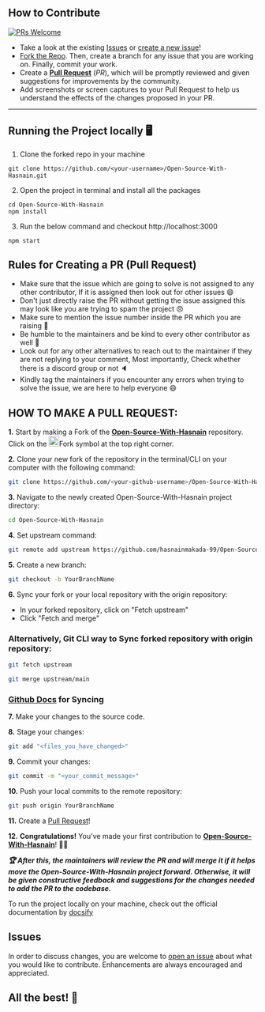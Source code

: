 ## How to Contribute

[![PRs Welcome](https://img.shields.io/badge/PRs-welcome-brightgreen.svg?style=flat-square)](https://github.com/JavascriptDon/Social-Media-Blocks-Extension/pulls)

- Take a look at the existing [Issues](https://github.com/hasnainmakada-99/Open-Source-With-Hasnain/issues) or [create a new issue](https://github.com/hasnainmakada-99/Open-Source-With-Hasnain/issues/new/choose)!
- [Fork the Repo](https://github.com/hasnainmakada-99/Open-Source-With-Hasnain/fork). Then, create a branch for any issue that you are working on. Finally, commit your work.
- Create a **[Pull Request](https://github.com/hasnainmakada-99/Open-Source-With-Hasnain/compare)** (_PR_), which will be promptly reviewed and given suggestions for improvements by the community.
- Add screenshots or screen captures to your Pull Request to help us understand the effects of the changes proposed in your PR.

---

## Running the Project locally 🖥️

1. Clone the forked repo in your machine

```
git clone https://github.com/<your-username>/Open-Source-With-Hasnain.git
```

2. Open the project in terminal and install all the packages

```
cd Open-Source-With-Hasnain
npm install
```

3. Run the below command and checkout http://localhost:3000

```
npm start
```

## Rules for Creating a PR (Pull Request)

- Make sure that the issue which are going to solve is not assigned to any other contributor, If it is assigned then look out for other issues 😄
- Don't just directly raise the PR without getting the issue assigned this may look like you are trying to spam the project 😠
- Make sure to mention the issue number inside the PR which you are raising 🔢
- Be humble to the maintainers and be kind to every other contributor as well 🤝
- Look out for any other alternatives to reach out to the maintainer if they are not replying to your comment, Most importantly, Check whether there is a discord group or not 🔈
- Kindly tag the maintainers if you encounter any errors when trying to solve the issue, we are here to help everyone 😄

## HOW TO MAKE A PULL REQUEST:

**1.** Start by making a Fork of the [**Open-Source-With-Hasnain**](https://github.com/hasnainmakada-99/Open-Source-With-Hasnain) repository. Click on the <a href="https://github.com/hasnainmakada-99/Open-Source-With-Hasnain/fork"><img src="https://i.imgur.com/G4z1kEe.png" height="21" width="21"></a>Fork symbol at the top right corner.

**2.** Clone your new fork of the repository in the terminal/CLI on your computer with the following command:

```bash
git clone https://github.com/<your-github-username>/Open-Source-With-Hasnain
```

**3.** Navigate to the newly created Open-Source-With-Hasnain project directory:

```bash
cd Open-Source-With-Hasnain
```

**4.** Set upstream command:

```bash
git remote add upstream https://github.com/hasnainmakada-99/Open-Source-With-Hasnain
```

**5.** Create a new branch:

```bash
git checkout -b YourBranchName
```

**6.** Sync your fork or your local repository with the origin repository:

- In your forked repository, click on "Fetch upstream"
- Click "Fetch and merge"

### Alternatively, Git CLI way to Sync forked repository with origin repository:

```bash
git fetch upstream
```

```bash
git merge upstream/main
```

### [Github Docs](https://docs.github.com/en/github/collaborating-with-pull-requests/addressing-merge-conflicts/resolving-a-merge-conflict-on-github) for Syncing

**7.** Make your changes to the source code.

**8.** Stage your changes:

```bash
git add "<files_you_have_changed>"
```

**9.** Commit your changes:

```bash
git commit -m "<your_commit_message>"
```

**10.** Push your local commits to the remote repository:

```bash
git push origin YourBranchName
```

**11.** Create a [Pull Request](https://help.github.com/en/github/collaborating-with-issues-and-pull-requests/creating-a-pull-request)!

**12.** **Congratulations!** You've made your first contribution to [**Open-Source-With-Hasnain**](https://github.com/hasnainmakada-99/Open-Source-With-Hasnain/graphs/contributors)! 🙌🏼

**_:trophy: After this, the maintainers will review the PR and will merge it if it helps move the Open-Source-With-Hasnain project forward. Otherwise, it will be given constructive feedback and suggestions for the changes needed to add the PR to the codebase._**

To run the project locally on your machine, check out the official documentation by [docsify](https://docsify.js.org/#/quickstart?id=quick-start)

## Issues

In order to discuss changes, you are welcome to [open an issue](https://github.com/hasnainmakada-99/Open-Source-With-Hasnain/issues/new/choose) about what you would like to contribute. Enhancements are always encouraged and appreciated.

## All the best! 🥇
